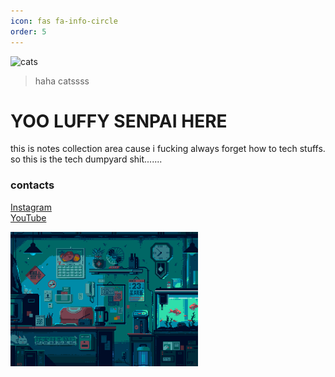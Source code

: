 ```yaml
---
icon: fas fa-info-circle
order: 5
---
```


<img src="/assets/img/pics/about.gif" alt="cats" width="400"/>

> haha catssss

# YOO  LUFFY SENPAI HERE

this is notes collection area cause i fucking always forget how to tech stuffs. so this is the tech dumpyard shit.......



### contacts
[Instagram](https://www.instagram.com/luffyxxsenpai/) <br>
[YouTube](https://www.youtube.com/@luffyxxsensei)

<img src="/assets/img/pics/about2.gif" alt="cats" width="300"/>
                    
